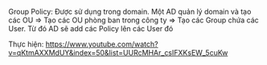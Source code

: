 Group Policy: Được sử dụng trong domain. Một AD quản lý domain và tạo các OU => Tạo các OU phòng ban trong công ty => Tạo các Group chứa các User. Từ đó AD sẽ add các Policy lên các User đó

Thực hiện: https://www.youtube.com/watch?v=qKtmAXXMdUY&index=50&list=UURcMHAr_csIFXKsEW_5cuKw
